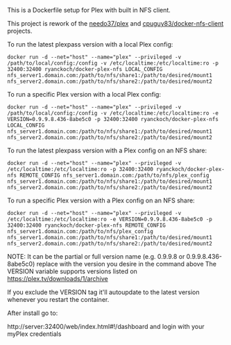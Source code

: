 This is a Dockerfile setup for Plex with built in NFS client.

This project is rework of the [needo37/plex](https://github.com/needo37/plex) and [cpuguy83/docker-nfs-client](https://github.com/cpuguy83/docker-nfs-client) projects.

To run the latest plexpass version with a local Plex config:

```
docker run -d --net="host" --name="plex" --privileged -v /path/to/local/config:/config -v /etc/localtime:/etc/localtime:ro -p 32400:32400 ryanckoch/docker-plex-nfs LOCAL_CONFIG nfs_server1.domain.com:/path/to/nfs/share1:/path/to/desired/mount1 nfs_server2.domain.com:/path/to/nfs/share2:/path/to/desired/mount2
```

To run a specific Plex version with a local Plex config:

```
docker run -d --net="host" --name="plex" --privileged -v /path/to/local/config:/config -v /etc/localtime:/etc/localtime:ro -e VERSION=0.9.9.8.436-8abe5c0 -p 32400:32400 ryanckoch/docker-plex-nfs LOCAL_CONFIG nfs_server1.domain.com:/path/to/nfs/share1:/path/to/desired/mount1 nfs_server2.domain.com:/path/to/nfs/share2:/path/to/desired/mount2
```

To run the latest plexpass version with a Plex config on an NFS share:

```
docker run -d --net="host" --name="plex" --privileged -v /etc/localtime:/etc/localtime:ro -p 32400:32400 ryanckoch/docker-plex-nfs REMOTE_CONFIG nfs_server1.domain.com:/path/to/nfs/plex_config nfs_server1.domain.com:/path/to/nfs/share1:/path/to/desired/mount1 nfs_server2.domain.com:/path/to/nfs/share2:/path/to/desired/mount2
```

To run a specific Plex version with a Plex config on an NFS share:
```
docker run -d --net="host" --name="plex" --privileged -v /etc/localtime:/etc/localtime:ro -e VERSION=0.9.9.8.436-8abe5c0 -p 32400:32400 ryanckoch/docker-plex-nfs REMOTE_CONFIG nfs_server1.domain.com:/path/to/nfs/plex_config nfs_server1.domain.com:/path/to/nfs/share1:/path/to/desired/mount1 nfs_server2.domain.com:/path/to/nfs/share2:/path/to/desired/mount2
```



NOTE: It can be the partial or full version name (e.g. 0.9.9.8 or 0.9.9.8.436-8abe5c0) replace with the version you desire in the command above
The VERSION variable supports versions listed on https://plex.tv/downloads/1/archive

If you exclude the VERSION tag it'll autoupdate to the latest version whenever you restart the container.

After install go to:

http://server:32400/web/index.html#!/dashboard and login with your myPlex credentials
